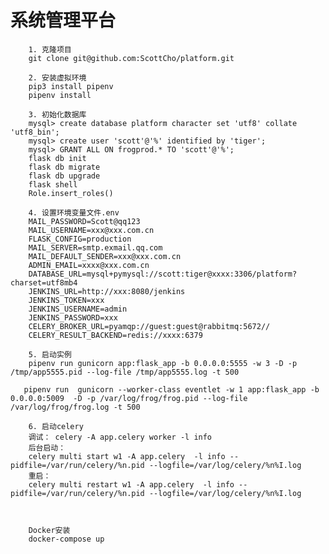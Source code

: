 系统管理平台
=============================================

        1. 克隆项目
        git clone git@github.com:ScottCho/platform.git

        2. 安装虚拟环境
        pip3 install pipenv
        pipenv install

        3. 初始化数据库
        mysql> create database platform character set 'utf8' collate 'utf8_bin';
        mysql> create user 'scott'@'%' identified by 'tiger';
        mysql> GRANT ALL ON frogprod.* TO 'scott'@'%';
        flask db init
        flask db migrate
        flask db upgrade
        flask shell
        Role.insert_roles()

        4. 设置环境变量文件.env
        MAIL_PASSWORD=Scott@qq123
        MAIL_USERNAME=xxx@xxx.com.cn
        FLASK_CONFIG=production
        MAIL_SERVER=smtp.exmail.qq.com
        MAIL_DEFAULT_SENDER=xxx@xxx.com.cn
        ADMIN_EMAIL=xxxx@xxx.com.cn
        DATABASE_URL=mysql+pymysql://scott:tiger@xxxx:3306/platform?charset=utf8mb4
        JENKINS_URL=http://xxx:8080/jenkins
        JENKINS_TOKEN=xxx
        JENKINS_USERNAME=admin
        JENKINS_PASSWORD=xxx
        CELERY_BROKER_URL=pyamqp://guest:guest@rabbitmq:5672//
        CELERY_RESULT_BACKEND=redis://xxxx:6379

        5. 启动实例
        pipenv run gunicorn app:flask_app -b 0.0.0.0:5555 -w 3 -D -p /tmp/app5555.pid --log-file /tmp/app5555.log -t 500
       
       pipenv run  gunicorn --worker-class eventlet -w 1 app:flask_app -b 0.0.0.0:5009  -D -p /var/log/frog/frog.pid --log-file /var/log/frog/frog.log -t 500

        6. 启动celery
        调试： celery -A app.celery worker -l info
        后台启动：
        celery multi start w1 -A app.celery  -l info --pidfile=/var/run/celery/%n.pid --logfile=/var/log/celery/%n%I.log
        重启：
        celery multi restart w1 -A app.celery  -l info --pidfile=/var/run/celery/%n.pid --logfile=/var/log/celery/%n%I.log 



        Docker安装
        docker-compose up

